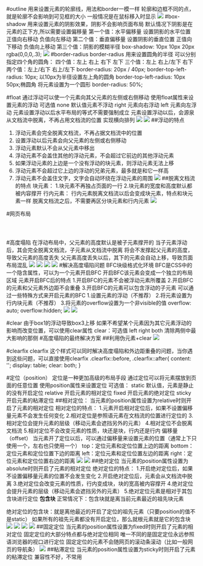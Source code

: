 #outline
	用来设置元素的轮廓线，用法和border一模一样
	轮廓和边框不同的点，就是轮廓不会影响到可见框的大小
	一般情况是在鼠标移入时显示
![](/img/0721/1.png)
#box-shadow
	用来设置元素的阴影效果，阴影不会影响页面布局
	默认情况下阴影是在元素的正下方,所以需要设置偏移量
	第一个值：水平偏移量 设置阴影的水平位置 正值向右移动 负值向左移动
	第二个值：垂直偏移量 设置阴影的垂直位置 正值向下移动 负值向上移动
	第三个值：阴影的模糊半径
	box-shadow: 10px 10px  20px rgba(0,0,0,.3);
![](/img/0721/2.png)
#border-radius
	border-radius 用来设置圆角的半径
	可以分别指定四个角的圆角：
		四个值：左上 右上 右下 左下
		三个值：左上 右上/左下 右下
		两个值：左上/右下 右上/左下
	border-radius: 20px  / 40px;
	border-top-left-radius: 10px;	以10px为半径设置左上角的圆角
	border-top-left-radius: 10px 50px;椭圆角
	将元素设置为一个圆形
	border-radius: 50%;


#float
	通过浮动可以使一个元素向其父元素的左侧或右侧移动
	使用float属性来设置元素的浮动
		可选值
			none 默认值元素不浮动
			right 元素向右浮动
			left 元素向左浮动
	元素设置浮动以后水平布局的等式不需要强制成立
	元素设置浮动以后，会源泉从文档流中脱离，不再占用文档流的位置
	实现横向排列
![](/img/0721/3.png)
![](/img/0721/4.png)
##浮动的特点
1. 浮动元素会完全脱离文档流，不再占据文档流中的位置
2. 设置浮动以后元素会向父元素的左侧或右侧移动
3. 浮动元素默认不会从父元素中移出
4. 浮动元素不会盖住其他的浮动元素，不会超过它前边的其他浮动元素
5. 如果浮动元素的上边是一个没有浮动的块元素，则浮动元素无法上移
6. 浮动元素不会超过它上边的浮动的兄弟元素，最多就是和它一样高
7. 浮动元素不会盖住文字，文字会自动环绕在浮动元素的周围
![](/img/0721/5.png)
##脱离文档流的特点
	块元素：
		1.块元素不再独占页面的一行
		2.块元素的宽度和高度默认都被内容撑开
	行内元素：
		行内元素脱离文档流以后会变成块元素，特点和块元素一样
	脱离文档流之后，不需要再区分块元素和行内元素
![](/img/0721/6.png)

#网页布局
	<header></header>
	<main></main>
	<footer></footer>
#高度塌陷
	在浮动布局中，父元素的高度默认是被子元素撑开的
	当子元素浮动后，其会完全脱离文档流，子元素从文档流中脱离 将会不发撑起父元素的高度，导致父元素的高度丢失
	父元素高度丢失以后，其下的元素会自动上移，导致页面布局混乱
![](/img/0721/7.png)
![](/img/0721/8.png)
![](/img/0721/9.png)
![](/img/0721/10.png)
#解决高度塌陷问题
	BFC块级格式化环境
		BFC是CSS中的一个隐含属性，可以为一个元素开启BFC 开启BFC该元素会变成一个独立的布局区域
		元素开启BFC后的特点
			1.开启BFC的元素不会被浮动元素所覆盖
			2.开启BFC的元素和父元素外边距不会重叠
			3.开启BFC的元素可以包含浮动的子元素
		可以通过一些特殊方式来开启元素的BFC
			1.设置元素的浮动（不推荐）
			2.将元素设置为行内块元素（不推荐）
			3.将元素的overflow设置为一个非visible的值
				overflow: auto;
				overflow:hidden;
![](/img/0721/11.png)
![](/img/0721/12.png)

#clear
	由于box1的浮动导致box3上移
	如果不希望某个元素因为其它元素浮动的影响而改变位置，可以使用clear属性
	clear：可选值
		left
		right
		both 清除两侧中最大影响的那侧
#高度塌陷的最终解决方案
##利用伪元素+clear
![](/img/0721/13.png)

#clearfix
	clearfix 这个样式可以同时解决高度塌陷和外边距重叠的问题，当你遇到这些问题，可以直接使用clearfix
	 .clearfix::before,
        .clearfix::after{
            content: '';
            display: table;
            clear: both;
        }

#定位（position）
	定位是一种更加高级的布局手段
	通过定位可以将元素摆放到页面的任意位置
	使用position属性来设置定位
		可选值：
		static 默认值，元素是静止的没有开启定位
		relative 开启元素的相对定位
		fixed 开启元素的绝对定位
		sticky 开启元素的粘滞定位
##相对定位：
		当元素的position属性设置为relative时则开启了元素的相对定位
		相对定位的特点：
			1.元素开启相对定位后，如果不设置偏移量元素不会发生任何变化
			2.相对定位是参照语元素在文档流的位置进行定位的
			3.相对定位会提升元素的层级（移动元素会遮挡另外的元素）
			4.相对定位不会脱离文档流
			5.相对定位不会改变元素的性质，块还是块，行内还是行内
		偏移量（offset）
			当元素开了定位以后，可以通过偏移量来设置元素的位置（通常上下只使用一个，左右也只使用一个）
			top：定位元素和定位位置上边的距离
			bottom：定位元素和定位位置下边的距离
			left：定位元素和定位位置左边的距离
			right：定位元素和定位位置右边的距离
![](/img/0721/14.png)
![](/img/0721/15.png)
##绝对定位
	当元素的position属性设置为absolute时则开启了元素的相对定位
	绝对定位的特点：
		1.开启绝对定位后，如果不设置偏移量元素的位置不会发生变化
		2.开启绝对定位后，元素会从文档流中脱离
		3.绝对定位会改变元素的性质，行内变成块，块的宽高被内容撑开
		4.绝对定位会提升元素的层级（移动元素会遮挡另外的元素）
		5.绝对定位元素是相对于其包含块进行定位
	**包含块**
		正常情况下：包含块就是离当前元素最近的祖先块元素
		<div></div>
		<div><span></span></div>
		绝对定位的包含块：就是离他最近的开启了定位的祖先元素（只要position的值不是static）
			如果所有的祖先元素都没有开启定位，那么就根元素就是它的包含块
![](/img/0721/16.png)
![](/img/0721/17.png)
![](/img/0721/18.png)
![](/img/0721/19.png)
##固定定位
	当元素的position属性设置为fixed时则开启了元素的相对定位
	固定定位的大部分特点都与绝对定位相同
	唯一不同的是固定定位永远参照语浏览器的视口进行定位
	固定定位的元素不会随网页的滚动条滚动（比如一般网页的导航条）
![](/img/0721/20.png)
##粘滞定位
	当元素的position属性设置为sticky时则开启了元素的粘滞定位
	兼容性不好，不常用